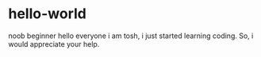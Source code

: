 # hello-world
noob beginner
hello everyone i am tosh, i just started learning coding. So, i would appreciate your help.
